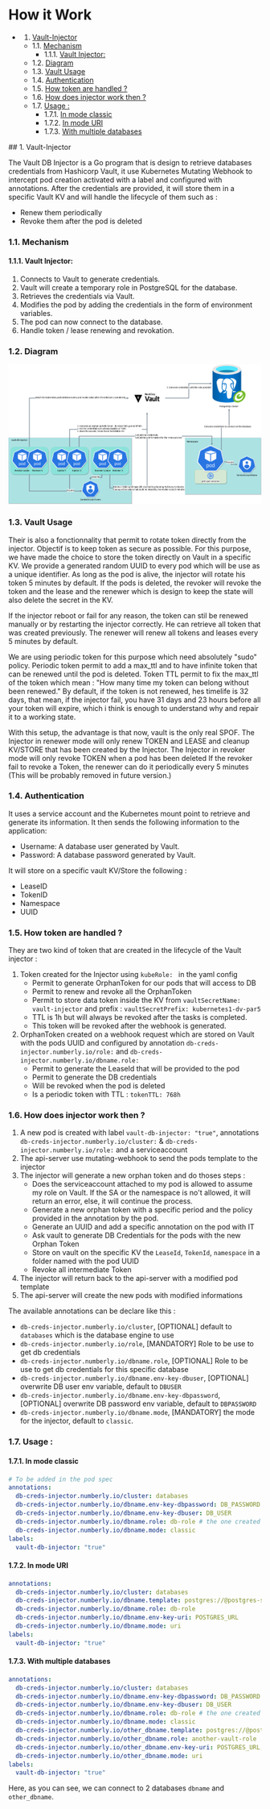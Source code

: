 # How it Work

<!-- vscode-markdown-toc -->
* 1. [Vault-Injector](#Vault-Injector)
	* 1.1. [Mechanism](#Mechanism)
		* 1.1.1. [Vault Injector:](#VaultInjector:)
	* 1.2. [Diagram](#Diagram)
	* 1.3. [Vault Usage](#VaultUsage)
	* 1.4. [Authentication](#Authentication)
	* 1.5. [How token are handled ?](#Howtokenarehandled)
	* 1.6. [How does injector work then ?](#Howdoesinjectorworkthen)
	* 1.7. [Usage :](#Usage:)
		* 1.7.1. [In mode classic](#Inmodeclassic)
		* 1.7.2. [In mode URI](#InmodeURI)
		* 1.7.3. [With multiple databases](#Withmultipledatabases)

<!-- vscode-markdown-toc-config
	numbering=true
	autoSave=true
	/vscode-markdown-toc-config -->
<!-- /vscode-markdown-toc -->##  1. <a name='Vault-Injector'></a>Vault-Injector

The Vault DB Injector is a Go program that is design to retrieve databases credentials from Hashicorp Vault, it use Kubernetes Mutating Webhook to intercept pod creation activated with a label and configured with annotations.
After the credentials are provided, it will store them in a specific Vault KV and will handle the lifecycle of them such as : 
- Renew them periodically
- Revoke them after the pod is deleted 

###  1.1. <a name='Mechanism'></a>Mechanism

####  1.1.1. <a name='VaultInjector:'></a>Vault Injector:

1. Connects to Vault to generate credentials.
2. Vault will create a temporary role in PostgreSQL for the database.
3. Retrieves the credentials via Vault.
4. Modifies the pod by adding the credentials in the form of environment variables.
5. The pod can now connect to the database.
6. Handle token / lease renewing and revokation.

###  1.2. <a name='Diagram'></a>Diagram

![Diagram](images/vault-injector-schema.png)

###  1.3. <a name='VaultUsage'></a>Vault Usage

Their is also a fonctionnality that permit to rotate token directly from the injector. Objectif is to keep token as secure as possible.
For this purpose, we have made the choice to store the token directly on Vault in a specific KV.
We provide a generated random UUID to every pod which will be use as a unique identifier. As long as the pod is alive, the injector will rotate
his token 5 minutes by default. If the pods is deleted, the revoker will revoke the token and the lease and the renewer which is design to keep the state will also delete the secret in the KV.

If the injector reboot or fail for any reason, the token can stil be renewed manually or by restarting the injector correctly. He can retrieve 
all token that was created previously.
The renewer will renew all tokens and leases every 5 minutes by default.

We are using periodic token for this purpose which need absolutely "sudo" policy.
Periodic token permit to add a max_ttl and to have infinite token that can be renewed until the pod is deleted.
Token TTL permit to fix the max_ttl of the token which mean : "How many time my token can belong without been renewed."
By default, if the token is not renewed, hes timelife is 32 days, that mean, if the injector fail, you have 31 days and 23 hours before all your token will expire, which i think is enough to understand why and repair it to a working state.

With this setup, the advantage is that now, vault is the only real SPOF.
The Injector in renewer mode will only renew TOKEN and LEASE and cleanup KV/STORE that has been created by the Injector.
The Injector in revoker mode will only revoke TOKEN when a pod has been deleted
If the revoker fail to revoke a Token, the renewer can do it periodically every 5 minutes (This will be probably removed in future version.)

###  1.4. <a name='Authentication'></a>Authentication

It uses a service account and the Kubernetes mount point to retrieve and generate its information. It then sends the following information to the application:

- Username: A database user generated by Vault.
- Password: A database password generated by Vault.

It will store on a specific vault KV/Store the following : 

- LeaseID
- TokenID
- Namespace
- UUID

###  1.5. <a name='Howtokenarehandled'></a>How token are handled ?

They are two kind of token that are created in the lifecycle of the Vault injector : 

1. Token created for the Injector using `kubeRole: ` in the yaml config
   - Permit to generate OrphanToken for our pods that will access to DB
   - Permit to renew and revoke all the OrphanToken
   - Permit to store data token inside the KV from `vaultSecretName: vault-injector` and prefix : `vaultSecretPrefix: kubernetes1-dv-par5`
   - TTL is 1h but will always be revoked after the tasks is completed.
   - This token will be revoked after the webhook is generated.
2. OrphanToken created on a webhook request which are stored on Vault with the pods UUID and configured by annotation `db-creds-injector.numberly.io/role:` and `db-creds-injector.numberly.io/dbname.role:`
   - Permit to generate the LeaseId that will be provided to the pod
   - Permit to generate the DB credentials
   - Will be revoked when the pod is deleted
   - Is a periodic token with TTL : `tokenTTL: 768h`

###  1.6. <a name='Howdoesinjectorworkthen'></a>How does injector work then ?

1. A new pod is created with label `vault-db-injector: "true"`, annotations `db-creds-injector.numberly.io/cluster:` & `db-creds-injector.numberly.io/role:` and a serviceaccount
2. The api-server use mutating-webhook to send the pods template to the injector
3. The injector will generate a new orphan token and do thoses steps : 
   - Does the serviceaccount attached to my pod is allowed to assume my role on Vault. If the SA or the namespace is no't allowed, it will return an error, else, it will continue the process.
   - Generate a new orphan token with a specific period and the policy provided in the annotation by the pod.
   - Generate an UUID and add a specific annotation on the pod with IT
   - Ask vault to generate DB Credentials for the pods with the new Orphan Token
   - Store on vault on the specific KV the `LeaseId`, `TokenId`, `namespace` in a folder named with the pod UUID
   - Revoke all intermediate Token
4. The injector will return back to the api-server with a modified pod template
5. The api-server will create the new pods with modified informations

The available annotations can be declare like this : 

- `db-creds-injector.numberly.io/cluster`, [OPTIONAL] default to `databases` which is the database engine to use
- `db-creds-injector.numberly.io/role`, [MANDATORY] Role to be use to get db credentials
- `db-creds-injector.numberly.io/dbname.role`, [OPTIONAL] Role to be use to get db credentials for this specific database
- `db-creds-injector.numberly.io/dbname.env-key-dbuser`, [OPTIONAL] overwrite DB user env variable, default to `DBUSER`
- `db-creds-injector.numberly.io/dbname.env-key-dbpassword`, [OPTIONAL] overwrite DB password env variable, default to `DBPASSWORD`
- `db-creds-injector.numberly.io/dbname.mode`, [MANDATORY] the mode for the injector, default to `classic`.

###  1.7. <a name='Usage:'></a>Usage : 

####  1.7.1. <a name='Inmodeclassic'></a>In mode classic
```yaml
# To be added in the pod spec
annotations:
  db-creds-injector.numberly.io/cluster: databases
  db-creds-injector.numberly.io/dbname.env-key-dbpassword: DB_PASSWORD
  db-creds-injector.numberly.io/dbname.env-key-dbuser: DB_USER
  db-creds-injector.numberly.io/dbname.role: db-role # the one created from vault with terraform
  db-creds-injector.numberly.io/dbname.mode: classic
labels:
  vault-db-injector: "true"
```

####  1.7.2. <a name='InmodeURI'></a>In mode URI
```yaml
annotations:
  db-creds-injector.numberly.io/cluster: databases
  db-creds-injector.numberly.io/dbname.template: postgres://@postgres-server.tld:5432/dbname?sslmode=require
  db-creds-injector.numberly.io/dbname.role: db-role
  db-creds-injector.numberly.io/dbname.env-key-uri: POSTGRES_URL
  db-creds-injector.numberly.io/dbname.mode: uri
labels:
  vault-db-injector: "true"
```

####  1.7.3. <a name='Withmultipledatabases'></a>With multiple databases
```yaml
annotations:
  db-creds-injector.numberly.io/cluster: databases
  db-creds-injector.numberly.io/dbname.env-key-dbpassword: DB_PASSWORD
  db-creds-injector.numberly.io/dbname.env-key-dbuser: DB_USER
  db-creds-injector.numberly.io/dbname.role: db-role # the one created from vault with terraform
  db-creds-injector.numberly.io/dbname.mode: classic
  db-creds-injector.numberly.io/other_dbname.template: postgres://@postgres-server.tld:5432/dbname?sslmode=require
  db-creds-injector.numberly.io/other_dbname.role: another-vault-role
  db-creds-injector.numberly.io/other_dbname.env-key-uri: POSTGRES_URL,ANOTHER_ENV
  db-creds-injector.numberly.io/other_dbname.mode: uri
labels:
  vault-db-injector: "true"
```
Here, as you can see, we can connect to 2 databases `dbname` and `other_dbname`.
